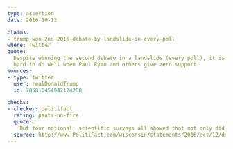 ```yaml
---
type: assertion
date: 2016-10-12

claims:
- trump-won-2nd-2016-debate-by-landslide-in-every-poll
where: Twitter
quote:
  Despite winning the second debate in a landslide (every poll), it is
  hard to do well when Paul Ryan and others give zero support!
sources:
- type: twitter
  user: realDonaldTrump
  id: 785816454042124288

checks:
- checker: politifact
  rating: pants-on-fire
  quote:
    But four national, scientific surveys all showed that not only did Trump not win by a landslide margin, he didn’t win any of the polls at all.
  source: http://www.PolitiFact.com/wisconsin/statements/2016/oct/12/donald-trump/donald-trumps-ridiculous-claim-all-polls-show-he-w/
---
```

